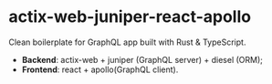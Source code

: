 # actix-web-juniper-react-apollo

Clean boilerplate for GraphQL app built with Rust & TypeScript.

- **Backend**: actix-web + juniper (GraphQL server) + diesel (ORM);
- **Frontend**: react + apollo(GraphQL client).
